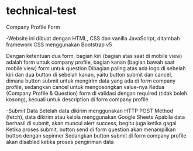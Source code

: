 # technical-test

Company Profile Form

-Website ini dibuat dengan HTML, CSS dan vanilla JavaScript, ditambah framework CSS menggunakan Bootstrap v5

Dengan ketentuan dua form, bagian kiri (bagian atas saat di mobile view) adalah form untuk company profile, bagian kanan (bagian bawah saat mobile view) form untuk question
Dibagian paling atas ada logo di sebelah kiri dan dua button di sebelah kanan, yaitu button submit dan cancel, dimana button submit untuk mengirim data yang ada di form company profile, sedangkan cancel untuk mengosongkan value-nya
Kedua (Company Profile & Question) form di validasi dengan required (tidak boleh kosong), kecuali untuk description di form company profile

-Submit Data
Setelah data dikirim menggunakan HTTP POST Method (fetch), data dikirim atau kelola menggunakan Google Sheets
Apabila data berhasil di submit, akan muncul alert success, begitu juga ketika gagal
Ketika proses submit, button send di form question akan menampilkan button dengan sepinner
Sedangkan button submit di form company profile akan disabled ketika proses pengiriman data
